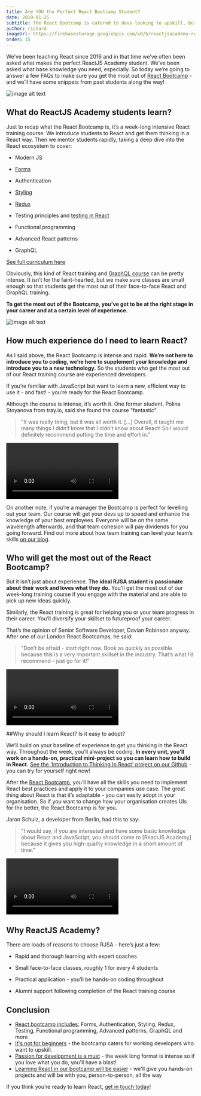 ```yaml
---
title: Are YOU the Perfect React Bootcamp Student?
date: 2019-01-25
subtitle: The React Bootcamp is catered to devs looking to upskill, but is it right for you?!
author: richard
imageUrl: https://firebasestorage.googleapis.com/v0/b/reactjsacademy-react.appspot.com/o/blog%20post%20images%2FperfectReactStudent%2FIMG_0414.jpg?alt=media&
order: 15
---
```


We’ve been teaching React since 2016 and in that time we’ve often been asked what makes the perfect ReactJS Academy student. We’ve been asked what base knowledge you need, especially. So today we’re going to answer a few FAQs to make sure you get the most out of [React Bootcamp](/react-redux-graphql-bootcamp/) - and we’ll have some snippets from past students along the way!

![image alt text](https://firebasestorage.googleapis.com/v0/b/reactjsacademy-react.appspot.com/o/blog%20post%20images%2FperfectReactStudent%2Fimage_1.jpg?alt=media&)

## What do ReactJS Academy students learn? <a name="react-bootcamp-syllabus"></a>

Just to recap what the React Bootcamp is, it’s a week-long intensive React training course. We introduce students to React and get them thinking in a React way. Then we mentor students rapidly, taking a deep dive into the React ecosystem to cover:

- Modern JS

- [Forms](/blog/react-forms-controlled-and-uncontrolled-components/)

- Authentication

- [Styling](/blog/styling-in-react/)

- [Redux](/blog/introduction-to-redux-explained-with-simple-examples/)

- Testing principles and [testing in React](/blog/unit-testing-fundamentals-explained-using-javascript/)

- Functional programming

- Advanced React patterns

- GraphQL

[See full curriculum here](/curriculum?tab=React%20Bootcamp&section=day1)

Obviously, this kind of React training and [GraphQL course](/blog/announcing-our-new-graphql-bootcamp/) can be pretty intense. It isn’t for the faint-hearted, but we make sure classes are small enough so that students get the most out of their face-to-face React and GraphQL training.

**To get the most out of the Bootcamp, you’ve got to be at the right stage in your career and at a certain level of experience.**

![image alt text](https://firebasestorage.googleapis.com/v0/b/reactjsacademy-react.appspot.com/o/blog%20post%20images%2FperfectReactStudent%2Fimage_2.jpg?alt=media&)

## How much experience do I need to learn React? <a name="developer-student-level"></a>

As I said above, the React Bootcamp is intense and rapid. **We’re not here to introduce you to coding, we’re here to supplement your knowledge and introduce you to a new technology.** So the students who get the most out of our React training course are experienced developers.

If you’re familiar with JavaScript but want to learn a new, efficient way to use it - and fast! - you’re ready for the React Bootcamp.

Although the course is intense, it’s worth it. One former student, Polina Stoyanova from tray.io, said she found the course "fantastic".

> "It was really tiring, but it was all worth it. [...] Overall, it taught me many things I didn’t know that I didn’t know about React! So I would definitely recommend putting the time and effort in."

<video youtube-id="6hmKu1-vW-8" ></video>

On another note, if you’re a manager the Bootcamp is perfect for levelling out your team. Our course will get your devs up to speed and enhance the knowledge of your best employees. Everyone will be on the same wavelength afterwards, and that team cohesion will pay dividends for you going forward. Find out more about how team training can level your team’s skills [on our blog](https://reactjs.academy/blog/5-reasons-why-advanced-dev-training-will-keep-your-company-tech-relevant/).

## Who will get the most out of the React Bootcamp? <a name="passionate-react-developers"></a>

But it isn’t just about experience. **The ideal RJSA student is passionate about their work and loves what they do.** You’ll get the most out of our week-long training course if you engage with the material and are able to pick up new ideas quickly.

Similarly, the React training is great for helping you or your team progress in their career. You’ll diversify your skillset to futureproof your career.

That’s the opinion of Senior Software Developer, Davian Robinson anyway. After one of our London React Bootcamps, he said:

> "Don’t be afraid - start right now. Book as quickly as possible because this is a very important skillset in the industry. That’s what I’d recommend - just go for it!"

<video youtube-id="8C09x9D_4kk" ></video>

##Why should I learn React? Is it easy to adopt? <a name="react-easy-to-learn"></a>

We’ll build on your baseline of experience to get you thinking in the React way. Throughout the week, you’ll always be coding. **In every unit, you’ll work on a hands-on, practical mini-project so you can learn how to build in React.** [See the 'Introduction to Thinking In React' project on our Github](https://github.com/reactjsacademy/thinking-in-react) - you can try for yourself right now!

After the [React Bootcamp](/react-redux-graphql-bootcamp/), you’ll have all the skills you need to implement React best practices and apply it to your companies use case. The great thing about React is that it’s adaptable - you can easily adopt in your organisation. So if you want to change how your organisation creates UIs for the better, the React Bootcamp is for you.

Jaron Schulz, a developer from Berlin, had this to say:

> "I would say, if you are interested and have some basic knowledge about React and JavaScript, you should come to [ReactJS Academy] because it gives you high-quality knowledge in a short amount of time."

<video youtube-id="3ILCb7drlis" ></video>

## Why ReactJS Academy?

There are loads of reasons to choose RJSA - here’s just a few:

- Rapid and thorough learning with expert coaches

- Small face-to-face classes, roughly 1 for every 4 students

- Practical application - you’ll be hands-on coding throughout

- Alumni support following completion of the React training course
  <a name="conclusion"></a>

## Conclusion

- [React bootcamp includes:](#react-bootcamp-syllabus) Forms, Authentication, Styling, Redux, Testing, Functional programming, Advanced patterns, GraphQL and more
- [It's not for beginners](#developer-student-level) - the bootcamp caters for working developers who want to upskill.
- [Passion for development is a must](#passionate-react-developers) - the week long format is intense so if you love what you do, you'll have a blast!
- [Learning React in our bootcamp will be easier](#react-easy-to-learn) - we'll give you hands-on projects and will be with you, person-to-person, all the way

If you think you’re ready to learn React, [get in touch today](#contact-us)!

